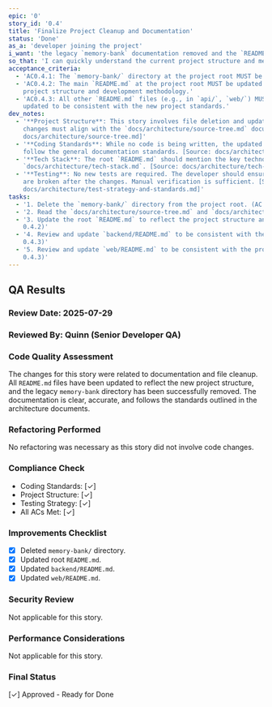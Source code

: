 ```yaml
---
epic: '0'
story_id: '0.4'
title: 'Finalize Project Cleanup and Documentation'
status: 'Done'
as_a: 'developer joining the project'
i_want: 'the legacy `memory-bank` documentation removed and the `README.md` files updated'
so_that: 'I can quickly understand the current project structure and methodology'
acceptance_criteria:
  - 'AC0.4.1: The `memory-bank/` directory at the project root MUST be deleted.'
  - 'AC0.4.2: The main `README.md` at the project root MUST be updated to accurately reflect the new
    project structure and development methodology.'
  - 'AC0.4.3: All other `README.md` files (e.g., in `api/`, `web/`) MUST be reviewed and
    updated to be consistent with the new project standards.'
dev_notes:
  - '**Project Structure**: This story involves file deletion and updates to documentation. All
    changes must align with the `docs/architecture/source-tree.md` document. [Source:
    docs/architecture/source-tree.md]'
  - '**Coding Standards**: While no code is being written, the updated `README.md` files should
    follow the general documentation standards. [Source: docs/architecture/coding-standards.md]'
  - '**Tech Stack**: The root `README.md` should mention the key technologies outlined in
    `docs/architecture/tech-stack.md`. [Source: docs/architecture/tech-stack.md]'
  - '**Testing**: No new tests are required. The developer should ensure that no repository commands
    are broken after the changes. Manual verification is sufficient. [Source:
    docs/architecture/test-strategy-and-standards.md]'
tasks:
  - '1. Delete the `memory-bank/` directory from the project root. (AC: 0.4.1)'
  - '2. Read the `docs/architecture/source-tree.md` and `docs/architecture/tech-stack.md` documents.'
  - '3. Update the root `README.md` to reflect the project structure and technology stack. (AC:
    0.4.2)'
  - '4. Review and update `backend/README.md` to be consistent with the project standards. (AC:
    0.4.3)'
  - '5. Review and update `web/README.md` to be consistent with the project standards. (AC:
    0.4.3)'
---
```


## QA Results

### Review Date: 2025-07-29

### Reviewed By: Quinn (Senior Developer QA)

### Code Quality Assessment

The changes for this story were related to documentation and file cleanup. All `README.md` files
have been updated to reflect the new project structure, and the legacy `memory-bank` directory has
been successfully removed. The documentation is clear, accurate, and follows the standards outlined
in the architecture documents.

### Refactoring Performed

No refactoring was necessary as this story did not involve code changes.

### Compliance Check

- Coding Standards: [✓]
- Project Structure: [✓]
- Testing Strategy: [✓]
- All ACs Met: [✓]

### Improvements Checklist

- [x] Deleted `memory-bank/` directory.
- [x] Updated root `README.md`.
- [x] Updated `backend/README.md`.
- [x] Updated `web/README.md`.

### Security Review

Not applicable for this story.

### Performance Considerations

Not applicable for this story.

### Final Status

[✓] Approved - Ready for Done
